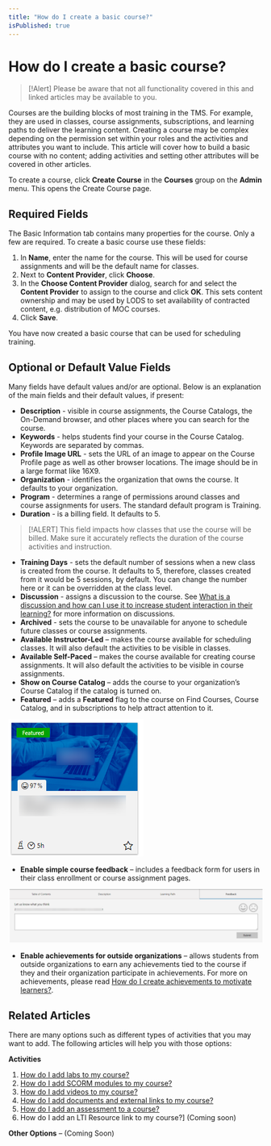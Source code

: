 ```yaml
---
title: "How do I create a basic course?"
isPublished: true
---
```


# How do I create a basic course?

> [!Alert] Please be aware that not all functionality covered in this and linked articles may be available to you. 

Courses are the building blocks of most training in the TMS. For example, they are used in classes, course assignments, subscriptions, and learning paths to deliver the learning content. Creating a course may be complex depending on the permission set within your roles and the activities and attributes you want to include. This article will cover how to build a basic course with no content; adding activities and setting other attributes will be covered in other articles.

To create a course, click **Create Course** in the **Courses** group on the **Admin** menu. This opens the Create Course page.

## Required Fields

The Basic Information tab contains many properties for the course. Only a few are required. To create a basic course use these fields:
1. In **Name**, enter the name for the course. This will be used for course assignments and will be the default name for classes.
1. Next to **Content Provider**, click **Choose**.
1. In the **Choose Content Provider** dialog, search for and select the **Content Provider** to assign to the course and click **OK**. This sets content ownership and may be used by LODS to set availability of contracted content, e.g. distribution of MOC courses.
1. Click **Save**.

You have now created a basic course that can be used for scheduling training.

## Optional or Default Value Fields

Many fields have default values and/or are optional.  Below is an explanation of the main fields and their default values, if present:
- **Description** - visible in course assignments, the Course Catalogs, the On-Demand browser, and other places where you can search for the course.
- **Keywords** - helps students find your course in the Course Catalog. Keywords are separated by commas.
- **Profile Image URL** - sets the URL of an image to appear on the Course Profile page as well as other browser locations. The image should be in a large format like 16X9. <!-- Please read **How can I control how a course looks and is found on the On-Demand browser and Course Catalog pages?** (coming soon) for more information on these fields. -->
- **Organization** - identifies the organization that owns the course. It defaults to your organization.
- **Program** - determines a range of permissions around classes and course assignments for users. The standard default program is Training. 
- **Duration** - is a billing field. It defaults to 5.

>[!ALERT] This field impacts how classes that use the course will be billed. Make sure it accurately reflects the duration of the course activities and instruction. 

- **Training Days** - sets the default number of sessions when a new class is created from the course. It defaults to 5, therefore, classes created from it would be 5 sessions, by default. You can change the number here or it can be overridden at the class level.
- **Discussion** - assigns a discussion to the course. See [What is a discussion and how can I use it to increase student interaction in their learning?](/tms/tms-administrators/discussions/what-is-discussion.md) for more information on discussions.
- **Archived** - sets the course to be unavailable for anyone to schedule future classes or course assignments. 
- **Available Instructor-Led** – makes the course available for scheduling classes. It will also default the activities to be visible in classes.
- **Available Self-Paced** – makes the course available for creating course assignments. It will also default the activities to be visible in course assignments.
- **Show on Course Catalog** – adds the course to your organization’s Course Catalog if the catalog is turned on.
- **Featured** – adds a **Featured** flag to the course on Find Courses, Course Catalog, and in subscriptions to help attract attention to it.

![](/tms/images/featured-course.png)

- **Enable simple course feedback** – includes a feedback form for users in their class enrollment or course assignment pages.

![](/tms/images/course-feedback.png)

- **Enable achievements for outside organizations** – allows students from outside organizations to earn any achievements tied to the course if they and their organization participate in achievements. For more on achievements, please read [How do I create achievements to motivate learners?](../miscellaneous/create-achievements-to-motivate-learners.md).

## Related Articles

There are many options such as different types of activities that you may want to add. The following articles will help you with those options:

**Activities**
1. [How do I add labs to my course?](../labs/add-labs.md)
1. [How do I add SCORM modules to my course?](../other-activities/add-scorm.md)
1. [How do I add videos to my course?](../other-activities/add-video.md)
1. [How do I add documents and external links to my course?](../other-activities/add-docs-urls.md)
1. [How do I add an assessment to a course?](../other-activities/add-assessment.md)
1. How do I add an LTI Resource link to my course?] (Coming soon) <!-- (../other-activities/add-lti-resource-link.md)-->

**Other Options** – (Coming Soon)
<!--
1. [How do I set prerequisites to a course?]()
1. [How can I add a course to a subscription profile?]()
1. [How can I control how a course looks and is found on the On-Demand browser and Course Catalog pages?]()
1. [What is the Advanced tab on a course profile?]()
-->
